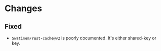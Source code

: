 # Changes

## Fixed

- `Swatinem/rust-cache@v2` is poorly documented. It's either shared-key or key.
